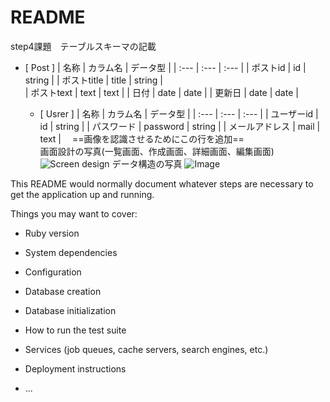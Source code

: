 # README

step4課題　テーブルスキーマの記載

- [ Post ]
 | 名称 | カラム名 | データ型 |
 | :--- | :--- | :--- |
 | ポストid | id | string | 
 | ポストtitle | title | string |  
 | ポストtext | text | text |
 | 日付 | date | date |
 | 更新日 | date | date |
  
  - [ Usrer ]
   | 名称 | カラム名 | データ型 |
   | :--- | :--- | :--- |
   | ユーザーid | id | string | 
   | パスワード | password  | string |
   | メールアドレス | mail | text |
　==画像を認識させるためにこの行を追加==  
    画面設計の写真(一覧画面、作成画面、詳細画面、編集画面)
    ![Screen design](https://user-images.githubusercontent.com/74219116/99372689-e2b3b180-2903-11eb-97d2-66638baeae88.jpeg)
    データ構造の写真
    ![Image](https://user-images.githubusercontent.com/74219116/99373142-68cff800-2904-11eb-95bd-6580c8646962.jpeg)
    
This README would normally document whatever steps are necessary to get the
application up and running.

Things you may want to cover:

* Ruby version

* System dependencies

* Configuration

* Database creation

* Database initialization

* How to run the test suite

* Services (job queues, cache servers, search engines, etc.)

* Deployment instructions

* ...

